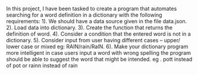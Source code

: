 In this project, I have been tasked to create a program that automates searching for a word definition in a dictionary with the following requirements: 
1).  We should have a data source given in the file data.json.
2). Load data into dictionary. 
3). Create the function that returns the definition of word.
4). Consider a condition that the entered word is not in a dictionary.
5). Consider input from user having different cases – upper/ lower case or mixed eg: RAIN/rain/RaIN.
6).     Make your dictionary program more intelligent in case users input a word with wrong spelling the program should be able to suggest the word that might be intended.
      eg . pott instead of pot or rainn instead of rain
